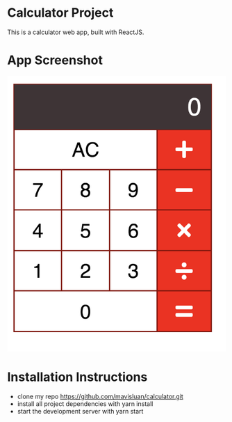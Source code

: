 # Calculator Project
This is a calculator web app, built with ReactJS.


# App Screenshot
![60%](src/screenshot.png)


# Installation Instructions
- clone my repo https://github.com/mavisluan/calculator.git
- install all project dependencies with yarn install
- start the development server with yarn start
